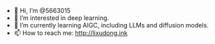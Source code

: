 - 👋 Hi, I’m @5663015
- 👀 I’m interested in deep learning.
- 🌱 I’m currently learning AIGC, including LLMs and diffusion models.
- 📫 How to reach me: http://lixudong.ink

<!---
5663015/5663015 is a ✨ special ✨ repository because its `README.md` (this file) appears on your GitHub profile.
You can click the Preview link to take a look at your changes.
--->
